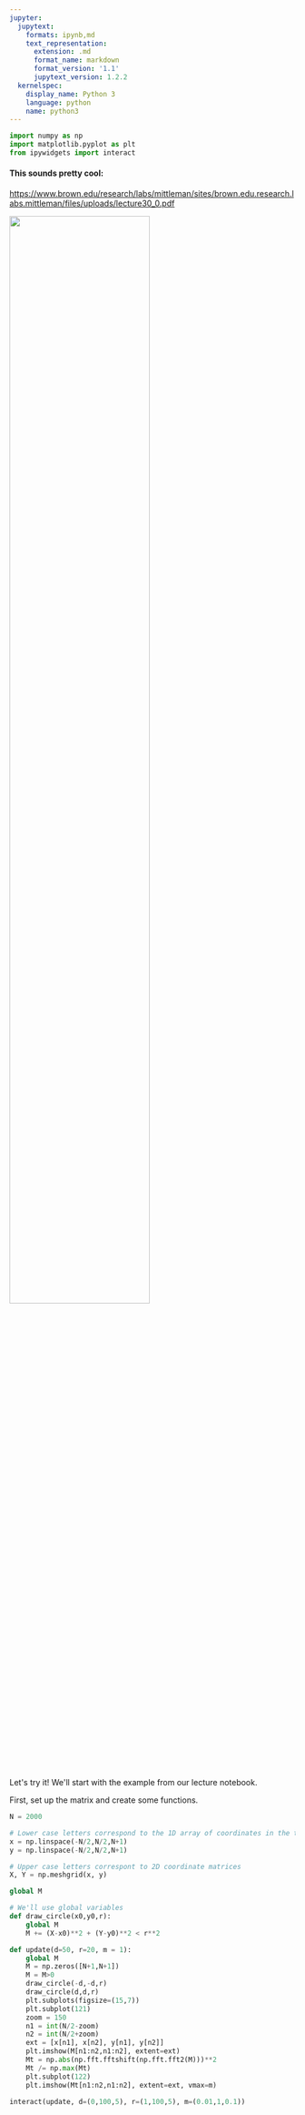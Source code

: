 ```yaml
---
jupyter:
  jupytext:
    formats: ipynb,md
    text_representation:
      extension: .md
      format_name: markdown
      format_version: '1.1'
      jupytext_version: 1.2.2
  kernelspec:
    display_name: Python 3
    language: python
    name: python3
---
```


```python
import numpy as np
import matplotlib.pyplot as plt
from ipywidgets import interact
```

#### This sounds pretty cool:

https://www.brown.edu/research/labs/mittleman/sites/brown.edu.research.labs.mittleman/files/uploads/lecture30_0.pdf

<img src="attachment:Screenshot%202019-02-24%20at%2011.05.36.png" width=70%></img>

Let's try it! We'll start with the example from our lecture notebook.

First, set up the matrix and create some functions. 

```python
N = 2000

# Lower case letters correspond to the 1D array of coordinates in the two directions
x = np.linspace(-N/2,N/2,N+1)
y = np.linspace(-N/2,N/2,N+1)

# Upper case letters correspont to 2D coordinate matrices
X, Y = np.meshgrid(x, y)

global M

# We'll use global variables
def draw_circle(x0,y0,r):
    global M
    M += (X-x0)**2 + (Y-y0)**2 < r**2

def update(d=50, r=20, m = 1):
    global M
    M = np.zeros([N+1,N+1])
    M = M>0
    draw_circle(-d,-d,r)
    draw_circle(d,d,r)
    plt.subplots(figsize=(15,7))
    plt.subplot(121)
    zoom = 150
    n1 = int(N/2-zoom)
    n2 = int(N/2+zoom)
    ext = [x[n1], x[n2], y[n1], y[n2]]
    plt.imshow(M[n1:n2,n1:n2], extent=ext)
    Mt = np.abs(np.fft.fftshift(np.fft.fft2(M)))**2
    Mt /= np.max(Mt)
    plt.subplot(122)
    plt.imshow(Mt[n1:n2,n1:n2], extent=ext, vmax=m)
    
interact(update, d=(0,100,5), r=(1,100,5), m=(0.01,1,0.1))
```

```python

```
